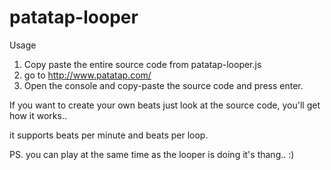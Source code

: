 patatap-looper
==============

Usage

1. Copy paste the entire source code from patatap-looper.js
2. go to http://www.patatap.com/
3. Open the console and copy-paste the source code and press enter.

If you want to create your own beats just look at the source code, 
you'll get how it works..

it supports beats per minute and beats per loop.

PS. you can play at the same time as the looper is doing it's thang.. :)



